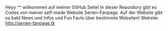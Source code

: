 Heyy ^^ willkommen auf meiner GitHub Seite! In dieser Repository gibt es Codes von meiner self-made Website Serien-Fanpage. Auf der Website gibt es bald News und Infos und Fun Facts über bestimmte Websiten! Website: http://serien-fanpage.tk
